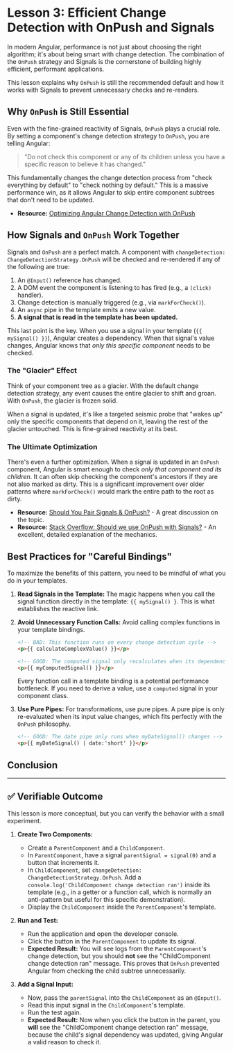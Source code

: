 # Lesson 3: Efficient Change Detection with OnPush and Signals

In modern Angular, performance is not just about choosing the right algorithm; it's about being smart with change detection. The combination of the `OnPush` strategy and Signals is the cornerstone of building highly efficient, performant applications.

This lesson explains why `OnPush` is still the recommended default and how it works with Signals to prevent unnecessary checks and re-renders.

## Why `OnPush` is Still Essential

Even with the fine-grained reactivity of Signals, `OnPush` plays a crucial role. By setting a component's change detection strategy to `OnPush`, you are telling Angular:

> "Do not check this component or any of its children unless you have a specific reason to believe it has changed."

This fundamentally changes the change detection process from "check everything by default" to "check nothing by default." This is a massive performance win, as it allows Angular to skip entire component subtrees that don't need to be updated.

- **Resource:** [Optimizing Angular Change Detection with OnPush](https://dev.to/atheodosiou/optimizing-angular-change-detection-with-onpush-skipping-subtrees-for-performance-45md)

## How Signals and `OnPush` Work Together

Signals and `OnPush` are a perfect match. A component with `changeDetection: ChangeDetectionStrategy.OnPush` will be checked and re-rendered if any of the following are true:

1.  An `@Input()` reference has changed.
2.  A DOM event the component is listening to has fired (e.g., a `(click)` handler).
3.  Change detection is manually triggered (e.g., via `markForCheck()`).
4.  An `async` pipe in the template emits a new value.
5.  **A signal that is read in the template has been updated.**

This last point is the key. When you use a signal in your template (`{{ mySignal() }}`), Angular creates a dependency. When that signal's value changes, Angular knows that *only this specific component* needs to be checked.

### The "Glacier" Effect

Think of your component tree as a glacier. With the default change detection strategy, any event causes the entire glacier to shift and groan. With `OnPush`, the glacier is frozen solid.

When a signal is updated, it's like a targeted seismic probe that "wakes up" only the specific components that depend on it, leaving the rest of the glacier untouched. This is fine-grained reactivity at its best.

### The Ultimate Optimization

There's even a further optimization. When a signal is updated in an `OnPush` component, Angular is smart enough to check *only that component and its children*. It can often skip checking the component's ancestors if they are not also marked as dirty. This is a significant improvement over older patterns where `markForCheck()` would mark the entire path to the root as dirty.

- **Resource:** [Should You Pair Signals & OnPush?](https://dev.to/this-is-angular/should-you-pair-signals-onpush-1jko) - A great discussion on the topic.
- **Resource:** [Stack Overflow: Should we use OnPush with Signals?](https://www.reddit.com/r/Angular2/comments/1ihk8vl/should_we_use_changedetectionstrategyonpush_with/) - An excellent, detailed explanation of the mechanics.

## Best Practices for "Careful Bindings"

To maximize the benefits of this pattern, you need to be mindful of what you do in your templates.

1.  **Read Signals in the Template:** The magic happens when you call the signal function directly in the template: `{{ mySignal() }`. This is what establishes the reactive link.

2.  **Avoid Unnecessary Function Calls:** Avoid calling complex functions in your template bindings.
    ```html
    <!-- BAD: This function runs on every change detection cycle -->
    <p>{{ calculateComplexValue() }}</p>

    <!-- GOOD: The computed signal only recalculates when its dependencies change -->
    <p>{{ myComputedSignal() }}</p>
    ```
    Every function call in a template binding is a potential performance bottleneck. If you need to derive a value, use a `computed` signal in your component class.

3.  **Use Pure Pipes:** For transformations, use pure pipes. A pure pipe is only re-evaluated when its input value changes, which fits perfectly with the `OnPush` philosophy.
    ```html
    <!-- GOOD: The date pipe only runs when myDateSignal() changes -->
    <p>{{ myDateSignal() | date:'short' }}</p>
    ```

## Conclusion

---

## ✅ Verifiable Outcome

This lesson is more conceptual, but you can verify the behavior with a small experiment.

1.  **Create Two Components:**
    -   Create a `ParentComponent` and a `ChildComponent`.
    -   In `ParentComponent`, have a signal `parentSignal = signal(0)` and a button that increments it.
    -   In `ChildComponent`, set `changeDetection: ChangeDetectionStrategy.OnPush`. Add a `console.log('ChildComponent change detection ran')` inside its template (e.g., in a getter or a function call, which is normally an anti-pattern but useful for this specific demonstration).
    -   Display the `ChildComponent` inside the `ParentComponent`'s template.

2.  **Run and Test:**
    -   Run the application and open the developer console.
    -   Click the button in the `ParentComponent` to update its signal.
    -   **Expected Result:** You will see logs from the `ParentComponent`'s change detection, but you should **not** see the "ChildComponent change detection ran" message. This proves that `OnPush` prevented Angular from checking the child subtree unnecessarily.

3.  **Add a Signal Input:**
    -   Now, pass the `parentSignal` into the `ChildComponent` as an `@Input()`.
    -   Read this input signal in the `ChildComponent`'s template.
    -   Run the test again.
    -   **Expected Result:** Now when you click the button in the parent, you **will** see the "ChildComponent change detection ran" message, because the child's signal dependency was updated, giving Angular a valid reason to check it.